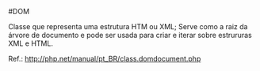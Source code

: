 #DOM

Classe que representa uma estrutura HTM ou XML; 
Serve como a raiz da árvore de documento e pode ser usada para criar e iterar sobre estrururas XML e HTML.

Ref.: http://php.net/manual/pt_BR/class.domdocument.php
